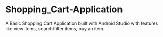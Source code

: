 # Shopping_Cart-Application
A Basic Shopping Cart Application built with Android Studio with features like view items, search/filter items, buy an item.
